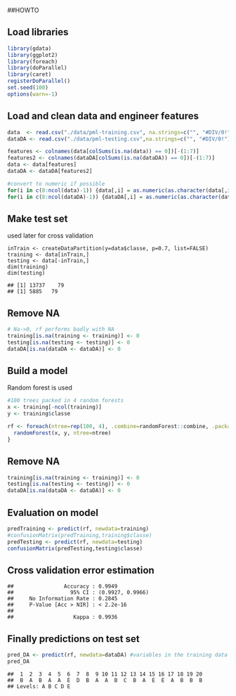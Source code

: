 ##HOWTO

## Load libraries

```r
library(gdata)
library(ggplot2)
library(foreach)
library(doParallel)
library(caret)
registerDoParallel()
set.seed(100)
options(warn=-1)
```

## Load and clean data and engineer features

```r
data  <- read.csv("./data/pml-training.csv", na.strings=c("", "#DIV/0!"))
dataDA <- read.csv("./data/pml-testing.csv",na.strings=c("", "#DIV/0!"))

features <- colnames(data[colSums(is.na(data)) == 0])[-(1:7)]
features2 <- colnames(dataDA[colSums(is.na(dataDA)) == 0])[-(1:7)]
data <- data[features]
dataDA <- dataDA[features2]

#convert to numeric if possible 
for(i in c(8:ncol(data)-1)) {data[,i] = as.numeric(as.character(data[,i]))}
for(i in c(8:ncol(dataDA)-1)) {dataDA[,i] = as.numeric(as.character(dataDA[,i]))}
```

## Make test set
used later for cross validation
```
inTrain <- createDataPartition(y=data$classe, p=0.7, list=FALSE)
training <- data[inTrain,]
testing <- data[-inTrain,]
dim(training)
dim(testing)
```

```
## [1] 13737    79
## [1] 5885   79
```

## Remove NA
```r
# Na->0, rf performs badly with NA
training[is.na(training <- training)] <- 0
testing[is.na(testing <- testing)] <- 0
dataDA[is.na(dataDA <- dataDA)] <- 0
```

## Build a model

Random forest is used

```r
#100 trees packed in 4 random forests  
x <- training[-ncol(training)]
y <- training$classe

rf <- foreach(ntree=rep(100, 4), .combine=randomForest::combine, .packages='randomForest') %dopar% {
  randomForest(x, y, ntree=ntree) 
}
```

## Remove NA
```r
training[is.na(training <- training)] <- 0
testing[is.na(testing <- testing)] <- 0
dataDA[is.na(dataDA <- dataDA)] <- 0
```


## Evaluation on model
```r
predTraining <- predict(rf, newdata=training)
#confusionMatrix(predTraining,training$classe)
predTesting <- predict(rf, newdata=testing)
confusionMatrix(predTesting,testing$classe)
```

## Cross validation error estimation
```
##                Accuracy : 0.9949          
##                  95% CI : (0.9927, 0.9966)
##     No Information Rate : 0.2845          
##     P-Value [Acc > NIR] : < 2.2e-16       
##                                           
##                   Kappa : 0.9936  
```

## Finally predictions on test set
```r
pred_DA <- predict(rf, newdata=dataDA) #variables in the training data missing in newdata
pred_DA
```

```
##  1  2  3  4  5  6  7  8  9 10 11 12 13 14 15 16 17 18 19 20 
##  B  A  B  A  A  E  D  B  A  A  B  C  B  A  E  E  A  B  B  B 
## Levels: A B C D E
```


